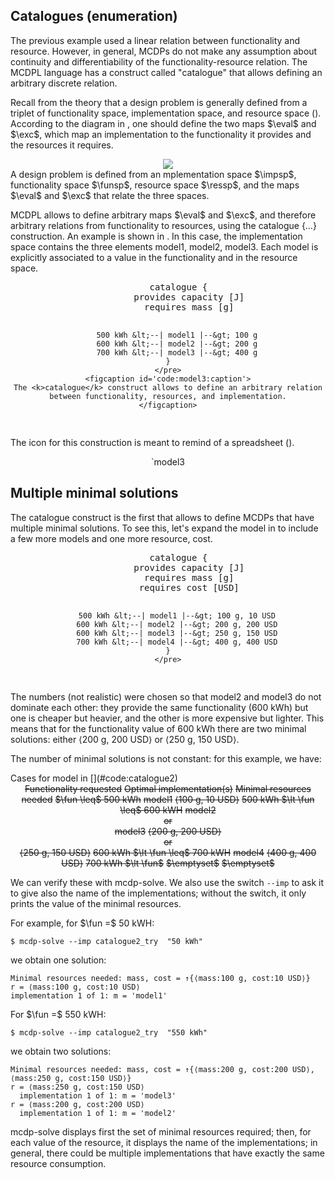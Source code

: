 ## Catalogues (enumeration)

The previous example used a linear relation between functionality
and resource. However, in general, MCDPs do not make any assumption
about continuity and differentiability of the functionality-resource
relation. The MCDPL language has a construct called "catalogue"
that allows defining an arbitrary discrete relation.

Recall from the theory that a design problem is generally defined
from a triplet of <f>functionality space</f>, <imp>implementation space</imp>, and <r>resource space</r> ([](#def:DP)). According
to the diagram in [](#fig:gmcdp_setup), one should define the two maps $\eval$ and $\exc$, which map an implementation to the functionality it provides and the resources it requires.

<center>
    <img class='art'  latex-options='scale=0.33'  src="gmcdp_setup.pdf"
        figure-id='fig:gmcdp_setup'/>
</center>

<figcaption id='fig:setup:caption'>
A design problem is defined from an mplementation space $\impsp$, functionality space $\funsp$, resource space $\ressp$, and the
maps $\eval$ and $\exc$ that relate the three spaces.
</figcaption>

MCDPL allows to define arbitrary maps $\eval$ and $\exc$,
and therefore arbitrary relations from functionality to resources, using the <k>catalogue {&hellip;}</k> construction. An example is shown
in [](#code:model3). In this case, the implementation space contains the
three elements <impname>model1</impname>, <impname>model2</impname>,
<impname>model3</impname>. Each model is explicitly associated
to a value in the functionality and in the resource space.

<center>
    <pre class='mcdp' id='model3' figure-id="code:model3">
    catalogue {
        provides capacity [J]
        requires mass [g]

        500 kWh &lt;--| model1 |--&gt; 100 g
        600 kWh &lt;--| model2 |--&gt; 200 g
        700 kWh &lt;--| model3 |--&gt; 400 g
    }
    </pre>
    <figcaption id='code:model3:caption'>
    The <k>catalogue</k> construct allows to define an arbitrary relation
    between functionality, resources, and implementation.
    </figcaption>
</center>

The icon for this construction is meant to remind of a spreadsheet ([](#fig:model3)).

<center>
    <render class='ndp_graph_expand' figure-id="fig:model3">`model3</render>
</center>

## Multiple minimal solutions

The <k>catalogue</k> construct is the first that allows to define
MCDPs that have multiple minimal solutions. To see this, let's
expand the model in [](#code:model3) to include a few more models
and one more resource, <rname>cost</rname>.

<center>
    <pre class='mcdp' id='catalogue2' figure-id="code:catalogue2">
    catalogue {
        provides capacity [J]
        requires mass [g]
        requires cost [USD]

        500 kWh &lt;--| model1 |--&gt; 100 g, 10 USD
        600 kWh &lt;--| model2 |--&gt; 200 g, 200 USD
        600 kWh &lt;--| model3 |--&gt; 250 g, 150 USD
        700 kWh &lt;--| model4 |--&gt; 400 g, 400 USD
    }
    </pre>
</center>

The numbers (not realistic) were chosen so that <impname>model2</impname>
and <impname>model3</impname> do not dominate each other:
they provide the same functionality (<fvalue>600 kWh</fvalue>)
but one is cheaper but heavier, and the other is more expensive
but lighter. This means that for the functionality value of <fvalue>600 kWh</fvalue> there are two minimal solutions: either <rvalue>⟨200 g, 200 USD⟩</rvalue> or <rvalue>⟨250 g, 150 USD⟩</rvalue>.

The number of minimal solutions is not constant: for this example,
we have:

<figcaption id='tab:catalogue2-solutions:caption' markdown="1">
Cases for model in [](#code:catalogue2)
</figcaption>

<center>
<col3 class='labels-row1' figure-id='tab:catalogue2-solutions'>
    <s>Functionality requested</s>
    <s>Optimal implementation(s)</s>
    <s>Minimal resources needed</s>
    <!--  -->
    <s>$\fun \leq$ <fvalue>500 kWh</fvalue></s>
    <s><impname>model1</impname></s>
    <s><rvalue>⟨100 g, 10 USD⟩</rvalue></s>
    <!--  -->
    <s><fvalue>500 kWh</fvalue> $\lt \fun \leq$ <fvalue>600 kWH</fvalue></s>
    <s><impname>model2</impname><br/>or<br/><impname>model3</impname></s>
    <s><rvalue>⟨200 g, 200 USD⟩</rvalue><br/>or<br/><rvalue>⟨250 g, 150 USD⟩</rvalue></s>
    <!--  -->
    <s><fvalue>600 kWh</fvalue> $\lt \fun \leq$ <fvalue>700 kWH</fvalue></s>
    <s><impname>model4</impname></s>
    <s><rvalue>⟨400 g, 400 USD⟩</rvalue></s>
    <!--  -->
    <s><fvalue>700 kWh</fvalue> $\lt \fun$</s>
    <s><impname>$\emptyset$</impname></s>
    <s><rvalue>$\emptyset$</rvalue></s>
</col3>
</center>

<style>
/*#tab\:catalogue2-solutions table {
    border-collapse: collapse;
    border: 0;
}
#tab\:catalogue2-solutions tr:first-child td {
    padding-bottom: 3pt;
}
#tab\:catalogue2-solutions tr:nth-child(even) {
    background-color: #fafafa;
}
#tab\:catalogue2-solutions tr:nth-child(odd):not(:first-child) {
    background-color: #eee;
}*/
</style>

We can verify these with <program>mcdp-solve</program>. We also
use the switch `--imp` to ask it to give also the name of the
implementations; without the switch, it only prints the value
of the minimal resources.

For example, for $\fun =$ <fvalue>50 kWH</fvalue>:

    $ mcdp-solve --imp catalogue2_try  "50 kWh"

we obtain one solution:

    Minimal resources needed: mass, cost = ↑{⟨mass:100 g, cost:10 USD⟩}
    r = ⟨mass:100 g, cost:10 USD⟩
    implementation 1 of 1: m = 'model1'

For $\fun =$ <fvalue>550 kWH</fvalue>:

    $ mcdp-solve --imp catalogue2_try  "550 kWh"

we obtain two solutions:

    Minimal resources needed: mass, cost = ↑{⟨mass:200 g, cost:200 USD⟩, ⟨mass:250 g, cost:150 USD⟩}
    r = ⟨mass:250 g, cost:150 USD⟩
      implementation 1 of 1: m = 'model3'
    r = ⟨mass:200 g, cost:200 USD⟩
      implementation 1 of 1: m = 'model2'

<program>mcdp-solve</program> displays first the set of minimal
resources required; then, for each value of the resource,
it displays the name of the implementations; in general, there could be
multiple implementations that have exactly the same resource consumption.

<!--
<render class='hasse'>
    poset {
        model
    }
</render> -->
